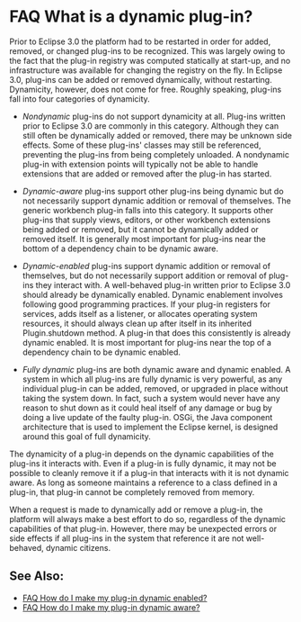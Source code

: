 

FAQ What is a dynamic plug-in?
==============================

Prior to Eclipse 3.0 the platform had to be restarted in order for added, removed, or changed plug-ins to be recognized. This was largely owing to the fact that the plug-in registry was computed statically at start-up, and no infrastructure was available for changing the registry on the fly. In Eclipse 3.0, plug-ins can be added or removed dynamically, without restarting. Dynamicity, however, does not come for free. Roughly speaking, plug-ins fall into four categories of dynamicity.

*   _Nondynamic_ plug-ins do not support dynamicity at all. Plug-ins written prior to Eclipse 3.0 are commonly in this category. Although they can still often be dynamically added or removed, there may be unknown side effects. Some of these plug-ins' classes may still be referenced, preventing the plug-ins from being completely unloaded. A nondynamic plug-in with extension points will typically not be able to handle extensions that are added or removed after the plug-in has started.

*   _Dynamic-aware_ plug-ins support other plug-ins being dynamic but do not necessarily support dynamic addition or removal of themselves. The generic workbench plug-in falls into this category. It supports other plug-ins that supply views, editors, or other workbench extensions being added or removed, but it cannot be dynamically added or removed itself. It is generally most important for plug-ins near the bottom of a dependency chain to be dynamic aware.

*   _Dynamic-enabled_ plug-ins support dynamic addition or removal of themselves, but do not necessarily support addition or removal of plug-ins they interact with. A well-behaved plug-in written prior to Eclipse 3.0 should already be dynamically enabled. Dynamic enablement involves following good programming practices. If your plug-in registers for services, adds itself as a listener, or allocates operating system resources, it should always clean up after itself in its inherited Plugin.shutdown method. A plug-in that does this consistently is already dynamic enabled. It is most important for plug-ins near the top of a dependency chain to be dynamic enabled.

*   _Fully dynamic_ plug-ins are both dynamic aware and dynamic enabled. A system in which all plug-ins are fully dynamic is very powerful, as any individual plug-in can be added, removed, or upgraded in place without taking the system down. In fact, such a system would never have any reason to shut down as it could heal itself of any damage or bug by doing a live update of the faulty plug-in. OSGi, the Java component architecture that is used to implement the Eclipse kernel, is designed around this goal of full dynamicity.

The dynamicity of a plug-in depends on the dynamic capabilities of the plug-ins it interacts with. Even if a plug-in is fully dynamic, it may not be possible to cleanly remove it if a plug-in that interacts with it is not dynamic aware. As long as someone maintains a reference to a class defined in a plug-in, that plug-in cannot be completely removed from memory.

When a request is made to dynamically add or remove a plug-in, the platform will always make a best effort to do so, regardless of the dynamic capabilities of that plug-in. However, there may be unexpected errors or side effects if all plug-ins in the system that reference it are not well-behaved, dynamic citizens.

See Also:
---------

*   [FAQ How do I make my plug-in dynamic enabled?](./FAQ_How_do_I_make_my_plug-in_dynamic_enabled.md "FAQ How do I make my plug-in dynamic enabled?")
*   [FAQ How do I make my plug-in dynamic aware?](./FAQ_How_do_I_make_my_plug-in_dynamic_aware.md "FAQ How do I make my plug-in dynamic aware?")

